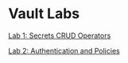 # Vault Labs

[Lab 1: Secrets CRUD Operators](labs/lab-1)

[Lab 2: Authentication and Policies](lab/lab-2)
